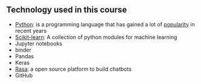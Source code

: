 ## Technology used in this course
- [Python](http://scikit-learn.org/stable/):  is a programming language that has gained a lot of 
[popularity](https://www.economist.com/graphic-detail/2018/07/26/python-is-becoming-the-worlds-most-popular-coding-language)
in recent years 
- [Scikit-learn](http://scikit-learn.org/stable/): A collection of python modules for machine learning
- Jupyter notebooks
- binder 
- Pandas
- Keras
- [Rasa](https://rasa.com/docs/getting-started/overview/): a open source platform to build chatbots
- GitHub
